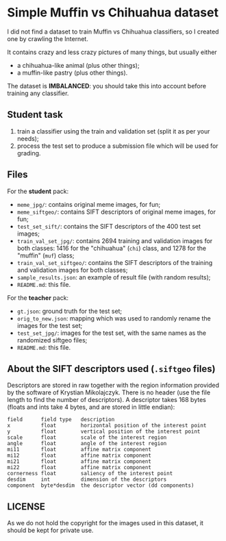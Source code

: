 # Simple Muffin vs Chihuahua dataset

I did not find a dataset to train Muffin vs Chihuahua classifiers,
so I created one by crawling the Internet.

It contains crazy and less crazy pictures of many things, but usually either
- a chihuahua-like animal (plus other things);
- a muffin-like pastry (plus other things).

The dataset is **IMBALANCED**: you should take this into account before training
any classifier.


## Student task
1. train a classifier using the train and validation set (split it as per your needs);
2. process the test set to produce a submission file which will be used for grading.


## Files

For the **student** pack:
- `meme_jpg/`: contains original meme images, for fun;
- `meme_siftgeo/`: contains SIFT descriptors of original meme images, for fun;
- `test_set_sift/`: contains the SIFT descriptors of the 400 test set images;
- `train_val_set_jpg/`: contains 2694 training and validation images for both classes:
   1416 for the "chihuahua" (`chi`) class, and 1278 for the "muffin" (`muf`) class;
- `train_val_set_siftgeo/`: contains the SIFT descriptors of the training and validation images
   for both classes;
- `sample_results.json`: an example of result file (with random results);
- `README.md`: this file.


For the **teacher** pack:
- `gt.json`: ground truth for the test set;
- `orig_to_new.json`: mapping which was used to randomly rename the images for the test set;
- `test_set_jpg/`: images for the test set, with the same names as the randomized siftgeo files;
- `README.md`: this file.


## About the SIFT descriptors used (`.siftgeo` files)
Descriptors are stored in raw together with the region information provided by the software of Krystian Mikolajczyk.
There is no header (use the file length to find the number of descriptors).
A descriptor takes 168 bytes (floats and ints take 4 bytes, and are stored in little endian):
```
field      field type   description
x          float        horizontal position of the interest point
y          float        vertical position of the interest point
scale      float        scale of the interest region
angle      float        angle of the interest region
mi11       float        affine matrix component
mi12       float        affine matrix component
mi21       float        affine matrix component
mi22       float        affine matrix component
cornerness float        saliency of the interest point
desdim     int          dimension of the descriptors
component  byte*desdim  the descriptor vector (dd components)
```



## LICENSE
As we do not hold the copyright for the images used in this dataset,
it should be kept for private use.
